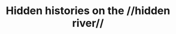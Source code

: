 ---
pid: CH769
title: Hidden histories on the //hidden river//
location_transcription: spread out on the Banks of Schuylkill River
zipcode: '19143'
outside_phl: 
neighborhood: University City
age: '34'
age_range: 30-39
instagram: 
image_file_name: CH_769.jpg
proposal_transcription: |-
  Various translucent screens along the river bank showing what the river looked like in the past, and telling a story about the history of the river and area.
  1 screen example of river during settlement of Lenape
  spatterdock (wetland plant)
  fisherpeople on boats.
topic: Environment,History,Native Americans,Philadelphia
topic_summary: 0, 0, 0, 0
type: 2D,Mural,Historical Marker,Image
keywords_other: river, schuylkill, history, indigenous culture, boats, water
credit: J. Douglas
image_labels: 
twitter: 
facebook: 
permalink: "/monuments/ch769/"
layout: item-page
---